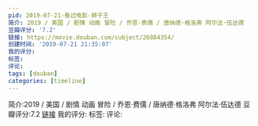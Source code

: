 ```yaml
---
pid: 2019-07-21-看过电影-狮子王
简介: 2019 / 美国 / 剧情 动画 冒险 / 乔恩·费儒 / 唐纳德·格洛弗 阿尔法·伍达德
豆瓣评分: '7.2'
链接: https://movie.douban.com/subject/26884354/
创建时间: '2019-07-21 21:35:07'
我的评分:
标签:
评论:
tags: [douban]
categories: [timeline]
---
```

简介:2019 / 美国 / 剧情 动画 冒险 / 乔恩·费儒 / 唐纳德·格洛弗 阿尔法·伍达德
豆瓣评分:7.2
[链接](https://movie.douban.com/subject/26884354/)
我的评分:
标签:
评论:
